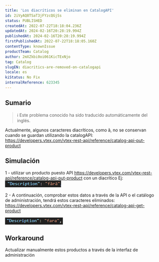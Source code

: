 ```yaml
---
title: 'Los diacríticos se eliminan en CatalogAPI'
id: 2iVyAQ8TSaT3jFYzcQGjSs
status: PUBLISHED
createdAt: 2022-07-22T18:18:04.236Z
updatedAt: 2024-02-16T20:28:19.994Z
publishedAt: 2024-02-16T20:28:19.994Z
firstPublishedAt: 2022-07-22T18:18:05.160Z
contentType: knownIssue
productTeam: Catalog
author: 2mXZkbi0oi061KicTExNjo
tag: Catalog
slugEN: diacritics-are-removed-on-catalogapi
locale: es
kiStatus: No Fix
internalReference: 623345
---
```


## Sumario

>ℹ️ Este problema conocido ha sido traducido automáticamente del inglés.



Actualmente, algunos caracteres diacríticos, como ă, no se conservan cuando se guardan utilizando la catalogAPI: https://developers.vtex.com/vtex-rest-api/reference/catalog-api-put-product





## Simulación


1 - utilizar un producto puesto API https://developers.vtex.com/vtex-rest-api/reference/catalog-api-put-product con un diacrítico
Ej:
 ![](https://raw.githubusercontent.com/vtexdocs/help-center-content/refs/heads/main/docs/es/known-issues/Catalog/los-diacriticos-se-eliminan-en-catalogapi_1.png)

2 - A continuación, comprobar estos datos a través de la API o el catálogo de administración, tendrá estos caracteres eliminados: https://developers.vtex.com/vtex-rest-api/reference/catalog-api-get-product

 ![](https://raw.githubusercontent.com/vtexdocs/help-center-content/refs/heads/main/docs/es/known-issues/Catalog/los-diacriticos-se-eliminan-en-catalogapi_2.png)





## Workaround


Actualizar manualmente estos productos a través de la interfaz de administración

